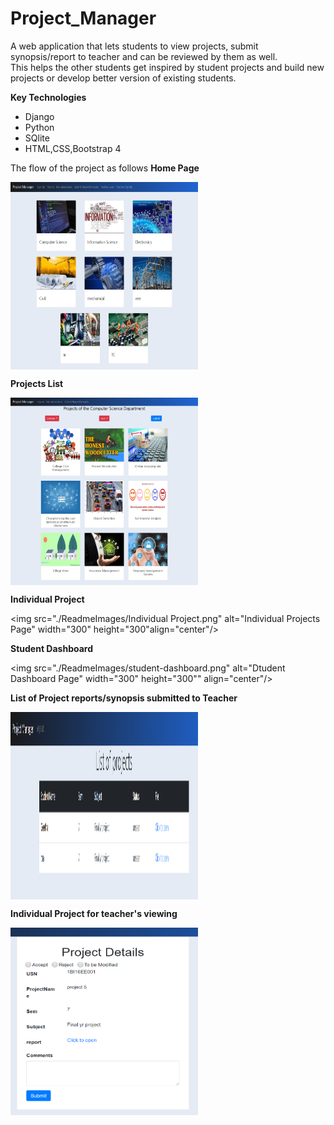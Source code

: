# Project_Manager
A web application that lets students to view projects, submit synopsis/report to teacher and can be reviewed by them as well.<br/>
This helps the other students get inspired by student projects and build new projects or develop better version of existing students.

**Key Technologies**
* Django
* Python
* SQlite
* HTML,CSS,Bootstrap 4


The flow of the project as follows
<b>Home Page</b>

<img  src="./ReadmeImages/homepage.png"  alt="Home Page" width="300" height="300" align="center"/>

<br/>


**Projects List**

<img src="./ReadmeImages/projectList1.jpeg" alt="ProjectsList Page" width="300" height="300" align="center"/>

**Individual Project**

<img src="./ReadmeImages/Individual Project.png" alt="Individual Projects Page" width="300" height="300"align="center"/>
<br/>

**Student Dashboard**

<img src="./ReadmeImages/student-dashboard.png" alt="Dtudent Dashboard Page" width="300" height="300"" align="center"/>
<br/>


**List of Project reports/synopsis submitted to Teacher**

<img src="./ReadmeImages/teacher list.PNG" alt="Teacher's View of projects list" width="300" height="300" align="center"/>

**Individual Project for teacher's viewing**

<img src="./ReadmeImages/teacher view.PNG" alt="Teacher's View of an individual project" width="300" height="300" align="center"/>



